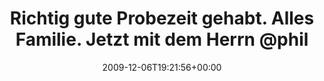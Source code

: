 ---
retweeted: false
source: <a href="http://twitter.com" rel="nofollow">Twitter Web Client</a>
entities:
  hashtags: []
  symbols: []
  user_mentions:
  - name: Philip
    screen_name: PhilOnFire
    indices:
    - '66'
    - '77'
    id_str: '739681261'
    id: '739681261'
  urls: []
display_text_range:
- '0'
- '107'
favorite_count: '0'
id_str: '6407318733'
truncated: false
retweet_count: '0'
id: '6407318733'
created_at: Sun Dec 06 19:21:56 +0000 2009
favorited: false
full_text: Richtig gute Probezeit gehabt. Alles Familie. Jetzt mit dem Herrn [@philonfire](https://twitter.com/philonfire)
  um die Wette nach Jena fahrn.
lang: de
tags:
- pesos/twitter
date: '2009-12-06T19:21:56+00:00'
src: https://twitter.com/bascht/status/6407318733
original_url: https://twitter.com/bascht/status/6407318733
type: twitter_tweet
text: Richtig gute Probezeit gehabt. Alles Familie. Jetzt mit dem Herrn [@philonfire](https://twitter.com/philonfire)
  um die Wette nach Jena fahrn.
title: Richtig gute Probezeit gehabt. Alles Familie. Jetzt mit dem Herrn @phil

---